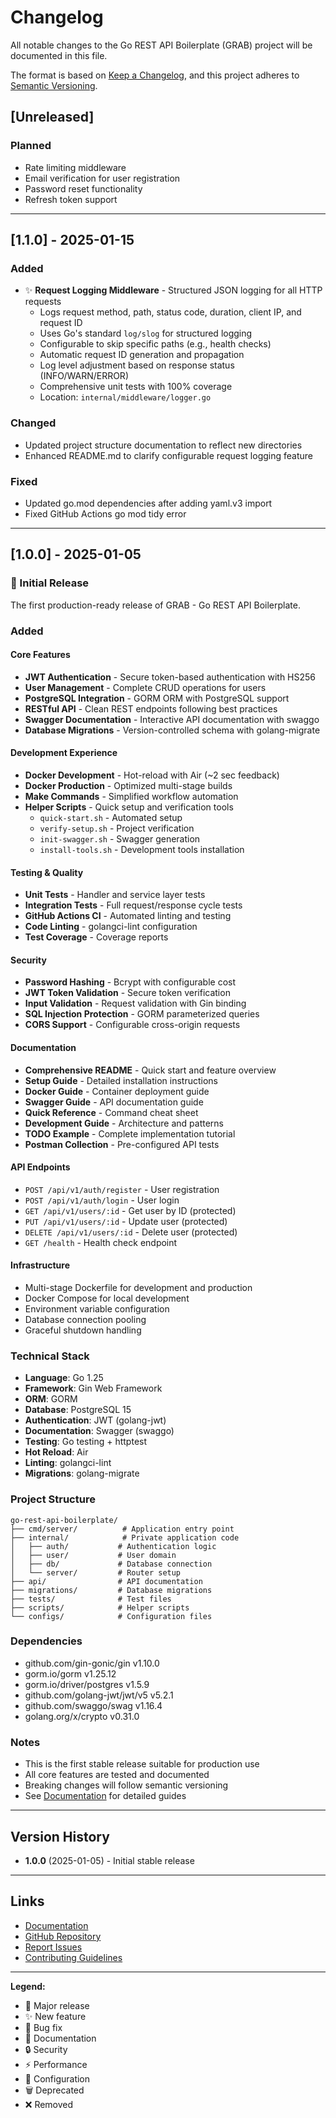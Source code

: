 # Changelog

All notable changes to the Go REST API Boilerplate (GRAB) project will be documented in this file.

The format is based on [Keep a Changelog](https://keepachangelog.com/en/1.0.0/),
and this project adheres to [Semantic Versioning](https://semver.org/spec/v2.0.0.html).

## [Unreleased]

### Planned
- Rate limiting middleware
- Email verification for user registration
- Password reset functionality
- Refresh token support

---

## [1.1.0] - 2025-01-15

### Added
- ✨ **Request Logging Middleware** - Structured JSON logging for all HTTP requests
  - Logs request method, path, status code, duration, client IP, and request ID
  - Uses Go's standard `log/slog` for structured logging
  - Configurable to skip specific paths (e.g., health checks)
  - Automatic request ID generation and propagation
  - Log level adjustment based on response status (INFO/WARN/ERROR)
  - Comprehensive unit tests with 100% coverage
  - Location: `internal/middleware/logger.go`

### Changed
- Updated project structure documentation to reflect new directories
- Enhanced README.md to clarify configurable request logging feature

### Fixed
- Updated go.mod dependencies after adding yaml.v3 import
- Fixed GitHub Actions go mod tidy error

---

## [1.0.0] - 2025-01-05

### 🎉 Initial Release

The first production-ready release of GRAB - Go REST API Boilerplate.

### Added

#### Core Features
- **JWT Authentication** - Secure token-based authentication with HS256
- **User Management** - Complete CRUD operations for users
- **PostgreSQL Integration** - GORM ORM with PostgreSQL support
- **RESTful API** - Clean REST endpoints following best practices
- **Swagger Documentation** - Interactive API documentation with swaggo
- **Database Migrations** - Version-controlled schema with golang-migrate

#### Development Experience
- **Docker Development** - Hot-reload with Air (~2 sec feedback)
- **Docker Production** - Optimized multi-stage builds
- **Make Commands** - Simplified workflow automation
- **Helper Scripts** - Quick setup and verification tools
  - `quick-start.sh` - Automated setup
  - `verify-setup.sh` - Project verification
  - `init-swagger.sh` - Swagger generation
  - `install-tools.sh` - Development tools installation

#### Testing & Quality
- **Unit Tests** - Handler and service layer tests
- **Integration Tests** - Full request/response cycle tests
- **GitHub Actions CI** - Automated linting and testing
- **Code Linting** - golangci-lint configuration
- **Test Coverage** - Coverage reports

#### Security
- **Password Hashing** - Bcrypt with configurable cost
- **JWT Token Validation** - Secure token verification
- **Input Validation** - Request validation with Gin binding
- **SQL Injection Protection** - GORM parameterized queries
- **CORS Support** - Configurable cross-origin requests

#### Documentation
- **Comprehensive README** - Quick start and feature overview
- **Setup Guide** - Detailed installation instructions
- **Docker Guide** - Container deployment guide
- **Swagger Guide** - API documentation guide
- **Quick Reference** - Command cheat sheet
- **Development Guide** - Architecture and patterns
- **TODO Example** - Complete implementation tutorial
- **Postman Collection** - Pre-configured API tests

#### API Endpoints
- `POST /api/v1/auth/register` - User registration
- `POST /api/v1/auth/login` - User login
- `GET /api/v1/users/:id` - Get user by ID (protected)
- `PUT /api/v1/users/:id` - Update user (protected)
- `DELETE /api/v1/users/:id` - Delete user (protected)
- `GET /health` - Health check endpoint

#### Infrastructure
- Multi-stage Dockerfile for development and production
- Docker Compose for local development
- Environment variable configuration
- Database connection pooling
- Graceful shutdown handling

### Technical Stack
- **Language**: Go 1.25
- **Framework**: Gin Web Framework
- **ORM**: GORM
- **Database**: PostgreSQL 15
- **Authentication**: JWT (golang-jwt)
- **Documentation**: Swagger (swaggo)
- **Testing**: Go testing + httptest
- **Hot Reload**: Air
- **Linting**: golangci-lint
- **Migrations**: golang-migrate

### Project Structure
```
go-rest-api-boilerplate/
├── cmd/server/          # Application entry point
├── internal/            # Private application code
│   ├── auth/           # Authentication logic
│   ├── user/           # User domain
│   ├── db/             # Database connection
│   └── server/         # Router setup
├── api/                # API documentation
├── migrations/         # Database migrations
├── tests/              # Test files
├── scripts/            # Helper scripts
└── configs/            # Configuration files
```

### Dependencies
- github.com/gin-gonic/gin v1.10.0
- gorm.io/gorm v1.25.12
- gorm.io/driver/postgres v1.5.9
- github.com/golang-jwt/jwt/v5 v5.2.1
- github.com/swaggo/swag v1.16.4
- golang.org/x/crypto v0.31.0

### Notes
- This is the first stable release suitable for production use
- All core features are tested and documented
- Breaking changes will follow semantic versioning
- See [Documentation](https://vahiiiid.github.io/go-rest-api-docs/) for detailed guides

---

## Version History

- **1.0.0** (2025-01-05) - Initial stable release

---

## Links

- [Documentation](https://vahiiiid.github.io/go-rest-api-docs/)
- [GitHub Repository](https://github.com/vahiiiid/go-rest-api-boilerplate)
- [Report Issues](https://github.com/vahiiiid/go-rest-api-boilerplate/issues)
- [Contributing Guidelines](CONTRIBUTING.md)

---

**Legend:**
- 🎉 Major release
- ✨ New feature
- 🐛 Bug fix
- 📝 Documentation
- 🔒 Security
- ⚡ Performance
- 🔧 Configuration
- 🗑️ Deprecated
- ❌ Removed
